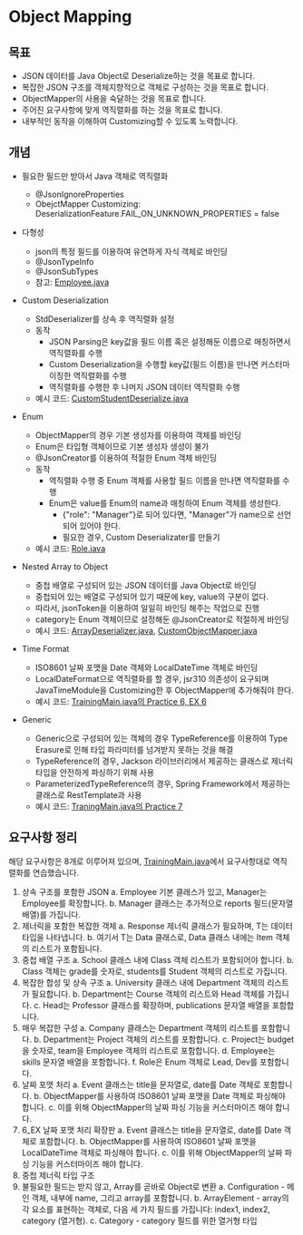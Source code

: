 # Object Mapping

## 목표

- JSON 데이터를 Java Object로 Deserialize하는 것을 목표로 합니다.
- 복잡한 JSON 구조를 객체지향적으로 객체로 구성하는 것을 목표로 합니다.
- ObjectMapper의 사용을 숙달하는 것을 목표로 합니다.
- 주어진 요구사항에 맞게 역직렬화를 하는 것을 목표로 합니다.
- 내부적인 동작을 이해하여 Customizing할 수 있도록 노력합니다.

## 개념

- 필요한 필드만 받아서 Java 객체로 역직렬화 
  - @JsonIgnoreProperties
  - ObejctMapper Customizing: DeserializationFeature.FAIL_ON_UNKNOWN_PROPERTIES = false

- 다형성
  - json의 특정 필드를 이용하여 유연하게 자식 객체로 바인딩
  - @JsonTypeInfo
  - @JsonSubTypes
  - 참고: [Employee.java](basic/src/main/java/practice1/model/Employee.java)

- Custom Deserialization
  - StdDeserializer를 상속 후 역직렬화 설정
  - 동작
    - JSON Parsing은 key값을 필드 이름 혹은 설정해둔 이름으로 매칭하면서 역직렬화를 수행
    - Custom Deserialization을 수행할 key값(필드 이름)을 만나면 커스터마이징한 역직렬화를 수행
    - 역직렬화를 수행한 후 나머지 JSON 데이터 역직렬화 수행
  - 예시 코드: [CustomStudentDeserialize.java](basic/src/main/java/config/CustomStudentDeserialize.java)

- Enum
  - ObjectMapper의 경우 기본 생성자를 이용하여 객체를 바인딩
  - Enum은 타입형 객체이므로 기본 생성자 생성이 불가
  - @JsonCreator를 이용하여 적절한 Enum 객체 바인딩
  - 동작
    - 역직렬화 수행 중 Enum 객체를 사용할 필드 이름을 만나면 역직렬화를 수행
    - Enum은 value를 Enum의 name과 매칭하여 Enum 객체를 생성한다.
      - {"role": "Manager"}로 되어 있다면, "Manager"가 name으로 선언되어 있어야 한다.
      - 필요한 경우, Custom Deserializater를 만들기
  - 예시 코드: [Role.java](basic/src/main/java/practice5/model/Role.java)

- Nested Array to Object
  - 중첩 배열로 구성되어 있는 JSON 데이터를 Java Object로 바인딩
  - 중첩되어 있는 배열로 구성되어 있기 때문에 key, value의 구분이 없다.
  - 따라서, jsonToken을 이용하여 일일히 바인딩 해주는 작업으로 진행
  - category는 Enum 객체이므로 설정해둔 @JsonCreator로 적절하게 바인딩
  - 예시 코드: [ArrayDeserializer.java](basic/src/main/java/practice8/config/ArrayDeserializer.java), [CustomObjectMapper.java](basic/src/main/java/practice8/config/CustomObjectMapper.java)

- Time Format
  - ISO8601 날짜 포맷을 Date 객체와 LocalDateTime 객체로 바인딩
  - LocalDateFormat으로 역직렬화를 할 경우, jsr310 의존성이 요구되며 JavaTimeModule을 Customizing한 후 ObjectMapper에 추가해줘야 한다.
  - 예시 코드: [TrainingMain.java의 Practice 6, EX 6](basic/src/main/java/org/example/TrainingMain.java)

- Generic
  - Generic으로 구성되어 있는 객체의 경우 TypeReference를 이용하여 Type Erasure로 인해 타입 파라미터를 넘겨받지 못하는 것을 해결
  - TypeReference의 경우, Jackson 라이브러리에서 제공하는 클래스로 제너릭 타입을 안전하게 파싱하기 위해 사용 
  - ParameterizedTypeReference의 경우, Spring Framework에서 제공하는 클래스로 RestTemplate과 사용
  - 예시 코드: [TraningMain.java의 Practice 7](basic/src/main/java/org/example/TrainingMain.java)

## 요구사항 정리

해당 요구사항은 8개로 이루어져 있으며, [TrainingMain.java](basic/src/main/java/org/example/TrainingMain.java)에서 요구사항대로 역직렬화를 연습했습니다.

1. 상속 구조를 포함한 JSON
    a. Employee 기본 클래스가 있고, Manager는 Employee를 확장합니다.
    b. Manager 클래스는 추가적으로 reports 필드(문자열 배열)를 가집니다.
2. 제너릭을 포함한 복잡한 객체
    a. Response<T> 제너릭 클래스가 필요하며, T는 데이터 타입을 나타냅니다.
    b. 여기서 T는 Data 클래스로, Data 클래스 내에는 Item 객체의 리스트가 포함됩니다.
3. 중첩 배열 구조
   a. School 클래스 내에 Class 객체 리스트가 포함되어야 합니다.
   b. Class 객체는 grade를 숫자로, students를 Student 객체의 리스트로 가집니다.
4. 복잡한 합성 및 상속 구조
   a. University 클래스 내에 Department 객체의 리스트가 필요합니다.
   b. Department는 Course 객체의 리스트와 Head 객체를 가집니다.
   c. Head는 Professor 클래스를 확장하며, publications 문자열 배열을 포함합니다.
5. 매우 복잡한 구성
   a. Company 클래스는 Department 객체의 리스트를 포함합니다.
   b. Department는 Project 객체의 리스트를 포함합니다.
   c. Project는 budget을 숫자로, team을 Employee 객체의 리스트로 포함합니다.
   d. Employee는 skills 문자열 배열을 포함합니다.
   f. Role은 Enum 객체로 Lead, Dev를 포함합니다.
6. 날짜 포맷 처리
   a. Event 클래스는 title을 문자열로, date를 Date 객체로 포함합니다.
   b. ObjectMapper를 사용하여 ISO8601 날짜 포맷을 Date 객체로 파싱해야 합니다.
   c. 이를 위해 ObjectMapper의 날짜 파싱 기능을 커스터마이즈 해야 합니다.
7. 6_EX 날짜 포맷 처리 확장판
   a. Event 클래스는 title을 문자열로, date를 Date 객체로 포함합니다.
   b. ObjectMapper를 사용하여 ISO8601 날짜 포맷을 LocalDateTime 객체로 파싱해야 합니다.
   c. 이를 위해 ObjectMapper의 날짜 파싱 기능을 커스터마이즈 해야 합니다. 
8. 중첩 제너릭 타입 구조
9. 불필요한 필드는 받지 않고, Array를 곧바로 Object로 변환
   a. Configuration - 메인 객체, 내부에 name, 그리고 array를 포함합니다.
   b. ArrayElement - array의 각 요소를 표현하는 객체로, 다음 세 가지 필드를 가집니다: index1, index2, category (열거형).
   c. Category - category 필드를 위한 열거형 타입